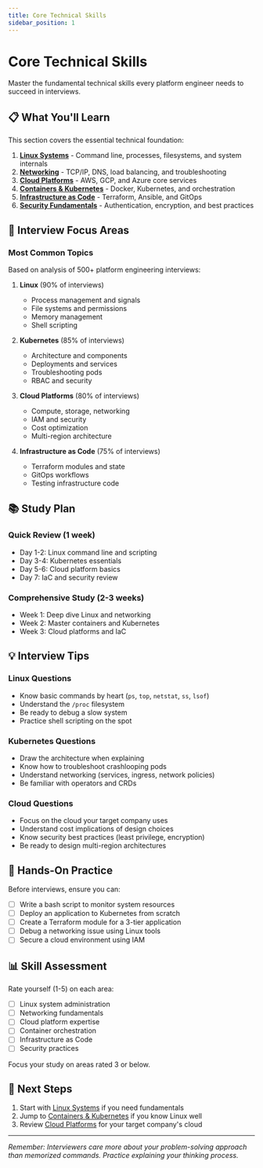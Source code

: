 ```yaml
---
title: Core Technical Skills
sidebar_position: 1
---
```


# Core Technical Skills

Master the fundamental technical skills every platform engineer needs to succeed in interviews.

## 📋 What You'll Learn

This section covers the essential technical foundation:

1. **[Linux Systems](./linux-systems)** - Command line, processes, filesystems, and system internals
2. **[Networking](./networking)** - TCP/IP, DNS, load balancing, and troubleshooting
3. **[Cloud Platforms](./cloud-platforms)** - AWS, GCP, and Azure core services
4. **[Containers & Kubernetes](./containers-kubernetes)** - Docker, Kubernetes, and orchestration
5. **[Infrastructure as Code](./infrastructure-as-code)** - Terraform, Ansible, and GitOps
6. **[Security Fundamentals](./security-fundamentals)** - Authentication, encryption, and best practices

## 🎯 Interview Focus Areas

### Most Common Topics

Based on analysis of 500+ platform engineering interviews:

1. **Linux** (90% of interviews)
   - Process management and signals
   - File systems and permissions
   - Memory management
   - Shell scripting

2. **Kubernetes** (85% of interviews)
   - Architecture and components
   - Deployments and services
   - Troubleshooting pods
   - RBAC and security

3. **Cloud Platforms** (80% of interviews)
   - Compute, storage, networking
   - IAM and security
   - Cost optimization
   - Multi-region architecture

4. **Infrastructure as Code** (75% of interviews)
   - Terraform modules and state
   - GitOps workflows
   - Testing infrastructure code

## 📚 Study Plan

### Quick Review (1 week)
- Day 1-2: Linux command line and scripting
- Day 3-4: Kubernetes essentials
- Day 5-6: Cloud platform basics
- Day 7: IaC and security review

### Comprehensive Study (2-3 weeks)
- Week 1: Deep dive Linux and networking
- Week 2: Master containers and Kubernetes
- Week 3: Cloud platforms and IaC

## 💡 Interview Tips

### Linux Questions
- Know basic commands by heart (`ps`, `top`, `netstat`, `ss`, `lsof`)
- Understand the `/proc` filesystem
- Be ready to debug a slow system
- Practice shell scripting on the spot

### Kubernetes Questions
- Draw the architecture when explaining
- Know how to troubleshoot crashlooping pods
- Understand networking (services, ingress, network policies)
- Be familiar with operators and CRDs

### Cloud Questions
- Focus on the cloud your target company uses
- Understand cost implications of design choices
- Know security best practices (least privilege, encryption)
- Be ready to design multi-region architectures

## 🔧 Hands-On Practice

Before interviews, ensure you can:

- [ ] Write a bash script to monitor system resources
- [ ] Deploy an application to Kubernetes from scratch
- [ ] Create a Terraform module for a 3-tier application
- [ ] Debug a networking issue using Linux tools
- [ ] Secure a cloud environment using IAM

## 📊 Skill Assessment

Rate yourself (1-5) on each area:

- [ ] Linux system administration
- [ ] Networking fundamentals
- [ ] Cloud platform expertise
- [ ] Container orchestration
- [ ] Infrastructure as Code
- [ ] Security practices

Focus your study on areas rated 3 or below.

## 🚀 Next Steps

1. Start with [Linux Systems](./linux-systems) if you need fundamentals
2. Jump to [Containers & Kubernetes](./containers-kubernetes) if you know Linux well
3. Review [Cloud Platforms](./cloud-platforms) for your target company's cloud

---

*Remember: Interviewers care more about your problem-solving approach than memorized commands. Practice explaining your thinking process.*